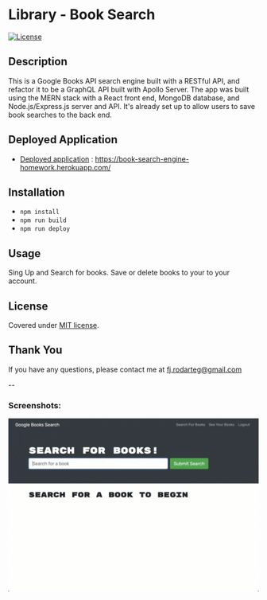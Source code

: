# Library - Book Search
[![License](https://img.shields.io/static/v1?label=License&message=MIT%20License&color=green)](LICENSE)

 
## Description
This is a  Google Books API search engine built with a RESTful API, and refactor it to be a GraphQL API built with Apollo Server. The app was built using the MERN stack with a React front end, MongoDB database, and Node.js/Express.js server and API. It's already set up to allow users to save book searches to the back end. 

## Deployed Application
- [Deployed application](https://book-search-engine-homework.herokuapp.com/) : https://book-search-engine-homework.herokuapp.com/


## Installation
- `npm install`
- `npm run build`
- `npm run deploy`

## Usage
Sing Up and Search for books. Save or delete books to your to your account.

## License
Covered under [MIT license](LICENSE).

## Thank You
If you have any questions, please contact me at fj.rodarteg@gmail.com

--
### Screenshots:
![Gif](./21-mern-homework-demo-01.gif)
